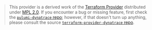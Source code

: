 > This provider is a derived work of the [Terraform Provider](https://github.com/dynatrace-oss/terraform-provider-dynatrace)
> distributed under [MPL 2.0](https://www.mozilla.org/en-US/MPL/2.0/). If you encounter a bug or missing feature,
> first check the [`pulumi-dynatrace` repo](https://github.com/pulumiverse/pulumi-dynatrace/issues); however, if that doesn't turn up anything,
> please consult the source [`terraform-provider-dynatrace` repo](https://github.com/dynatrace-oss/terraform-provider-dynatrace/issues).
